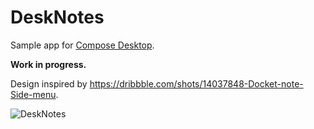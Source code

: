 # DeskNotes

Sample app for [Compose Desktop](https://www.jetbrains.com/lp/compose/).

**Work in progress.**

Design inspired by https://dribbble.com/shots/14037848-Docket-note-Side-menu.

![DeskNotes](docs/DeskNotesSample.gif)
